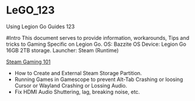 # LeGO_123
Using Legion Go Guides 123

#Intro
This document serves to provide information, workarounds, Tips and tricks to Gaming Specific on Legion Go.
OS: Bazzite OS
Device: Legion Go 16GB 2TB storage.
Launcher: Steam (Runtime)

[Steam Gaming 101](https://github.com/davidteosk/LeGO_123/blob/main/gaming_fix_101.txt)
- How to Create and External Steam Storage Partition.
- Running Games in Gamescope to prevent Alt-Tab Crashing or loosing Cursor or Wayland Crashing or Lossing Audio.
- Fix HDMI Audio Shuttering, lag, breaking noise, etc.
